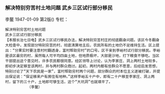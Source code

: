 ### 解决特别穷苦村土地问题  武乡三区试行部分移民
李鳌
1947-01-09
第2版()
专栏：

    解决特别穷苦村土地问题
    武乡三区试行部分移民
    【本报长治七日电】武乡三区试行移民办法，解决特别穷苦村庄的彻底翻身问题。该区今冬翻身大检查中，发现部分特别穷苦的村，彻底清算地主后，农民所有的土地仍不足维持生活。区上提出：“分果实时要注意村村翻透身，富村帮助穷村”的口号。区干亲到李峪村试行部分移民。李峪是该区最穷的村，虽然每人可平均四亩土地，但地质极坏，大部是沙地，打下粮食不够吃。当区干部提出这个意见时，许多农民都很同意。经区领导上讨论，认为李家庄、洞上两村土地较多，即初步决定移至该两村，并与两村群众商讨。起初，两村内都有些群众不愿意，后经启发思想，特别讨论了“天下农民是一家”，富村帮助穷村两个问题，部分群众的村本位主义遂被打破，并提出保证说：“保证移来户有房住有地种。”这样李峪五十户中，即有二十户移至李家庄、洞上两村，留下的三十户，土地即可够生活，这个“大坑洞”也就填平了。
              （李鳌）
